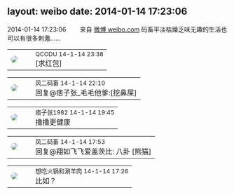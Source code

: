layout: weibo
date: 2014-01-14 17:23:06
---
<meta name="referrer" content="no-referrer" />

2014-01-14 17:23:06  &nbsp;&nbsp;&nbsp;&nbsp;&nbsp;&nbsp; 来自 <a href="http://weibo.com/" rel="nofollow">微博 weibo.com</a>
码畜平淡枯燥乏味无趣的生活也可以有很多刺激…… ​​​

<table style="width: 100%;">
  <tr>
    <td style="width: 40px;"><img style="border-radius:50%" src="https://tvax1.sinaimg.cn/crop.0.0.512.512.50/6b69631dly8g0l3egwcbcj20e80e8dfu.jpg?KID=imgbed,tva&Expires=1624466419&ssig=FEB3kapNfo"></td>
    <td colspan="2"><small>QCODU 14-1-14 23:38</small><br/>[求红包]</td>
  </tr>
</table>

<table style="width: 100%;">
  <tr>
    <td style="width: 40px;"><img style="border-radius:50%" src="https://tva3.sinaimg.cn/crop.0.0.639.639.50/6d2a6003jw8f3idy69w2gj20hs0hrt9g.jpg?KID=imgbed,tva&Expires=1624466419&ssig=h083gaKYXH"></td>
    <td colspan="2"><small>风二码畜 14-1-14 22:10</small><br/>回复@痞子张_毛毛他爹:[挖鼻屎]</td>
  </tr>
</table>

<table style="width: 100%;">
  <tr>
    <td style="width: 40px;"><img style="border-radius:50%" src="https://tva3.sinaimg.cn/crop.0.0.750.750.50/62c55945jw8eqk7qawtk4j20ku0kutb7.jpg?KID=imgbed,tva&Expires=1624466419&ssig=Xo8ElopOsa"></td>
    <td colspan="2"><small>痞子张1982 14-1-14 19:45</small><br/>撸撸更健康</td>
  </tr>
</table>

<table style="width: 100%;">
  <tr>
    <td style="width: 40px;"><img style="border-radius:50%" src="https://tva3.sinaimg.cn/crop.0.0.639.639.50/6d2a6003jw8f3idy69w2gj20hs0hrt9g.jpg?KID=imgbed,tva&Expires=1624466419&ssig=h083gaKYXH"></td>
    <td colspan="2"><small>风二码畜 14-1-14 17:53</small><br/>回复@翔如飞飞爱盖茨比: 八卦 [熊猫]</td>
  </tr>
</table>

<table style="width: 100%;">
  <tr>
    <td style="width: 40px;"><img style="border-radius:50%" src="https://tva1.sinaimg.cn/crop.0.1.751.751.50/71c5c7f8jw8f5hblff0u4j20kv0ky3zn.jpg?KID=imgbed,tva&Expires=1624466419&ssig=3blikjpI7k"></td>
    <td colspan="2"><small>想吃火锅和涮羊肉 14-1-14 17:26</small><br/>比如？</td>
  </tr>
</table>
